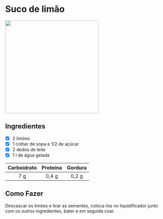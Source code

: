 # Suco de limão
<img src="https://sc01.alicdn.com/kf/UTB8ZASSP3QydeJk43PUq6AyQpXa9.jpg" width="300" height="300">

## Ingredientes
- [X] 2 limões 
- [X] 1 colher de sopa e 1/2 de açúcar
- [X] 2 dedos de leite
- [x] 1 l de água gelada

Carboidrato | Proteína | Gordura
:---:|:---:|:---:
7 g|0,4 g|0,2 g

## Como Fazer
Descascar os limões e tirar as sementes, coloca-los no liquidificador junto com os outros ingredientes, bater e em seguida coar.
